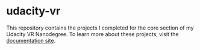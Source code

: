 # udacity-vr

This repository contains the projects I completed for the core section of my Udacity VR Nanodegree. To learn more about these projects, visit the [documentation site](https://jrobalino.github.io/udacity-vr/).
